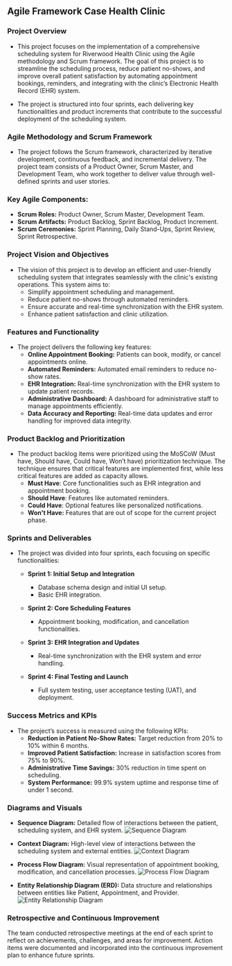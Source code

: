 ## Agile Framework Case Health Clinic
### Project Overview
- This project focuses on the implementation of a comprehensive scheduling system for Riverwood Health Clinic using the Agile methodology and Scrum framework. The goal of this project is to streamline the scheduling process, reduce patient no-shows, and improve overall patient satisfaction by automating appointment bookings, reminders, and integrating with the clinic’s Electronic Health Record (EHR) system.

- The project is structured into four sprints, each delivering key functionalities and product increments that contribute to the successful deployment of the scheduling system.

### Agile Methodology and Scrum Framework
- The project follows the Scrum framework, characterized by iterative development, continuous feedback, and incremental delivery. The project team consists of a Product Owner, Scrum Master, and Development Team, who work together to deliver value through well-defined sprints and user stories.

### Key Agile Components:
- **Scrum Roles:** Product Owner, Scrum Master, Development Team.
- **Scrum Artifacts:** Product Backlog, Sprint Backlog, Product Increment.
- **Scrum Ceremonies:** Sprint Planning, Daily Stand-Ups, Sprint Review, Sprint Retrospective.

### Project Vision and Objectives
- The vision of this project is to develop an efficient and user-friendly scheduling system that integrates seamlessly with the clinic's existing operations. This system aims to:
  - Simplify appointment scheduling and management.
  - Reduce patient no-shows through automated reminders.
  - Ensure accurate and real-time synchronization with the EHR system.
  - Enhance patient satisfaction and clinic utilization.

### Features and Functionality
- The project delivers the following key features:
  - **Online Appointment Booking:** Patients can book, modify, or cancel appointments online.
  - **Automated Reminders:** Automated email reminders to reduce no-show rates.
  - **EHR Integration:** Real-time synchronization with the EHR system to update patient records.
  - **Administrative Dashboard:** A dashboard for administrative staff to manage appointments efficiently.
  - **Data Accuracy and Reporting:** Real-time data updates and error handling for improved data integrity.

### Product Backlog and Prioritization
  - The product backlog items were prioritized using the MoSCoW (Must have, Should have, Could have, Won’t have) prioritization technique. The technique ensures that critical features are implemented first, while less critical features are added as capacity allows.
    - **Must Have**: Core functionalities such as EHR integration and appointment booking.
    - **Should Have**: Features like automated reminders.
    - **Could Have**: Optional features like personalized notifications.
    - **Won't Have:** Features that are out of scope for the current project phase.

### Sprints and Deliverables
- The project was divided into four sprints, each focusing on specific functionalities:
  - **Sprint 1: Initial Setup and Integration**
    - Database schema design and initial UI setup.
    - Basic EHR integration.

  - **Sprint 2: Core Scheduling Features**
    - Appointment booking, modification, and cancellation functionalities.
  
  - **Sprint 3: EHR Integration and Updates**
    - Real-time synchronization with the EHR system and error handling.

  - **Sprint 4: Final Testing and Launch**
    - Full system testing, user acceptance testing (UAT), and deployment.

### Success Metrics and KPIs
- The project’s success is measured using the following KPIs:
  - **Reduction in Patient No-Show Rates:** Target reduction from 20% to 10% within 6 months.
  - **Improved Patient Satisfaction:** Increase in satisfaction scores from 75% to 90%.
  - **Administrative Time Savings:** 30% reduction in time spent on scheduling.
  - **System Performance:** 99.9% system uptime and response time of under 1 second.

### Diagrams and Visuals
- **Sequence Diagram:** Detailed flow of interactions between the patient, scheduling system, and EHR system.
  ![Sequence Diagram](https://github.com/user-attachments/assets/18f74877-3e63-4ca3-855a-582864422208)

- **Context Diagram:** High-level view of interactions between the scheduling system and external entities.
  ![Context Diagram](https://github.com/user-attachments/assets/3e048710-0670-493f-80b9-e108b5e9166e)

- **Process Flow Diagram:** Visual representation of appointment booking, modification, and cancellation processes.
  ![Process Flow Diagram](https://github.com/user-attachments/assets/a93fd49a-f09b-43f8-a34c-c979cf677e80)


- **Entity Relationship Diagram (ERD):** Data structure and relationships between entities like Patient, Appointment, and Provider.
  ![Entity Relationship Diagram](https://github.com/user-attachments/assets/5e4b50ca-4b78-4d06-8014-1ce7ac125ce3)


### Retrospective and Continuous Improvement
The team conducted retrospective meetings at the end of each sprint to reflect on achievements, challenges, and areas for improvement. Action items were documented and incorporated into the continuous improvement plan to enhance future sprints.

